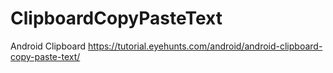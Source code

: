 # ClipboardCopyPasteText
Android Clipboard
https://tutorial.eyehunts.com/android/android-clipboard-copy-paste-text/
